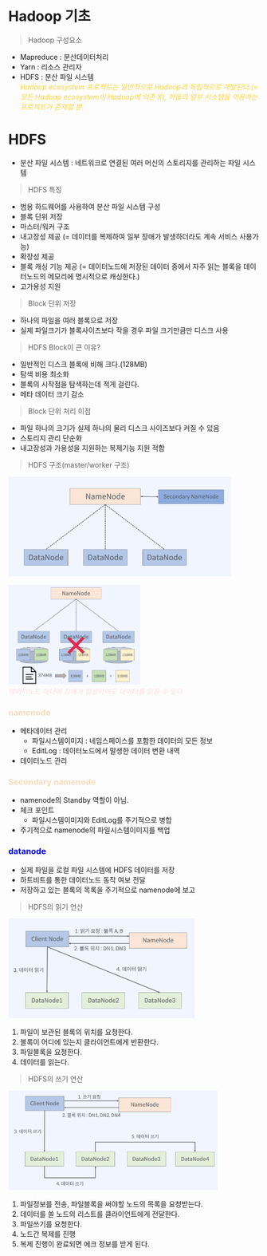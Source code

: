 # Hadoop 기초
> Hadoop 구성요소
- Mapreduce : 분산데이터처리
- Yarn : 리소스 관리자
- HDFS : 분산 파일 시스템  
<span style="color:#ffd33d">*Hadoop ecosystem 프로젝트는 일반적으로 Hadoop과 독립적으로 개발된다.(=모든 Hadoop ecosystem이 Hadoop에 의존 X), 하둡의 일부 시스템을 이용하는 프로젝트가 존재할 뿐.*</span>

# HDFS
- 분산 파일 시스템 : 네트워크로 연결된 여러 머신의 스토리지를 관리하는 파일 시스템

>HDFS 특징
- 범용 하드웨어를 사용하여 분산 파일 시스템 구성
- 블록 단위 저장
- 마스터/워커 구조
- 내고장성 제공 (= 데이터를 복제하여 일부 장애가 발생하더라도 계속 서비스 사용가능)
- 확장성 제공
- 블록 캐싱 기능 제공 (= 데이터노드에 저장된 데이터 중에서 자주 읽는 블록을 데이터노드의 메모리에 명시적으로 캐싱한다.)
- 고가용성 지원

> Block  단위 저장
- 하나의 파일을 여러 블록으로 저장
- 실제 파일크기가 블록사이즈보다 작을 경우 파일 크기만큼만 디스크 사용

> HDFS Block이 큰 이유?
- 일반적인 디스크 블록에 비해 크다.(128MB)
- 탐색 비용 최소화
- 블록의 시작점을 탐색하는데 적게 걸린다.
- 메타 데이터 크기 감소

> Block 단위 처리 이점
- 파일 하나의 크기가 실제 하나의 물리 디스크 사이즈보다 커질 수 있음
- 스토리지 관리 단순화
- 내고장성과 가용성을 지원하는 복제기능 지원 적합

> HDFS 구조(master/worker 구조)

<img src="img/hdfs구조.png" height="200px"></img> 

<img src="img/namenode,datanode%20구조.png" height="200px"></img>  
<span style="color:#ffdce0">*데이터노드 하나에 장애가 발생하여도 데이터를 읽을 수 있다.*</span>


### <span style="color:#F7DDBE">namenode</span>
- 메타데이터 관리
  - 파일시스템이미지 : 네임스페이스를 포함한 데이터의 모든 정보
  - EditLog : 데이터노드에서 말생한 데이터 변환 내역
- 데이터노드 관리

### <span style="color:#F7DDBE">Secondary namenode</span>
- namenode의 Standby 역할이 아님.
- 체크 포인트
  - 파일시스템이미지와 EditLog를 주기적으로 병합
- 주기적으로 namenode의 파일시스템이미지를 백업

### <span style="color:#0000FF">datanode</span>
- 실제 파일을 로컬 파일 시스템에 HDFS 데이터를 저장
- 하트비트를 통한 데이터노드 동작 여보 전달
- 저장하고 있는 블록의 목록을 주기적으로 namenode에 보고

> HDFS의 읽기 연산
> 
<img src="img/hdfs%20읽기연산.png" height="200px"></img>  
1. 파일이 보관된 블록의 위치를 요청한다.
2. 블록이 어디에 있는지 클라이언트에게 반환한다.
3. 파일블록을 요청한다.
4. 데이터를 읽는다.

> HDFS의 쓰기 연산
> 
<img src="img/hdfs%20쓰기연산.png" height="200px"></img>  
1. 파일정보를 전송, 파일블록을 써야할 노드의 목록을 요청받는다.
2. 데이터를 쓸 노드의 리스트를 클라이언트에게 전달한다.
3. 파일쓰기를 요청한다.
4. 노드간 복제를 진행
5. 복제 진행이 완료되면 에크 정보를 받게 된다.
